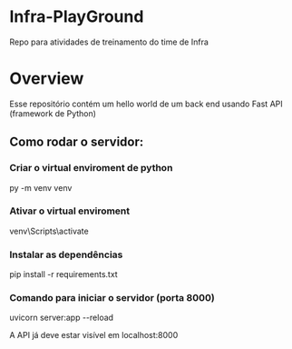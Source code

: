 # Infra-PlayGround
Repo para atividades de treinamento do time de Infra


# Overview

Esse repositório contém um hello world de um back end usando Fast API (framework de Python)


## Como rodar o servidor:

### Criar o virtual enviroment de python
  py -m venv venv
  
### Ativar o virtual enviroment
  venv\Scripts\activate
  
### Instalar as dependências
  pip install -r requirements.txt
  

### Comando para iniciar o servidor (porta 8000)
  uvicorn server:app --reload
  
A API já deve estar visível em localhost:8000

